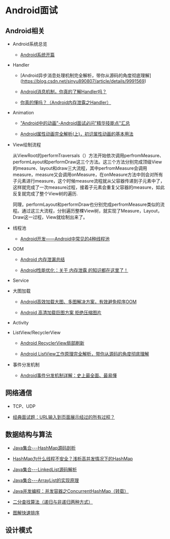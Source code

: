 # Android面试
## Android相关
- Android系统总览
	- [Android系统开篇](gityuan.com/android/)

- Handler
	- [Android异步消息处理机制完全解析，带你从源码的角度彻底理解]	(https://blog.csdn.net/sinyu890807/article/details/9991569)

	- [Android消息机制，你真的了解Handler吗？](www.10tiao.com/html/227/201711/2650241824/1.html)
	- [你真的懂吗？（Android内存泄露之Handler）](https://blog.csdn.net/vv_bug/article/details/52765990)
- Animation
	- ["Android中的动画"-Android面试必问"精华技能点"汇总](https://blog.csdn.net/nzfxx/article/details/51919128)

	
	- [Android属性动画完全解析(上)，初识属性动画的基本用法](https://blog.csdn.net/sinyu890807/article/details/43536355)
- View绘制流程
	
	从ViewRoot的performTraversals（）方法开始依次调用perfromMeasure、performLayout和performDraw这三个方法。这三个方法分别完成顶级View的measure、layout和draw三大流程，其中perfromMeasure会调用measure，measure又会调用onMeasure，在onMeasure方法中则会对所有子元素进行measure，这个时候measure流程就从父容器传递到子元素中了，这样就完成了一次measure过程，接着子元素会重复父容器的measure，如此反复就完成了整个View树的遍历.

	同理，performLayout和performDraw也分别完成perfromMeasure类似的流程。通过这三大流程，分别遍历整棵View树，就实现了Measure，Layout，Draw这一过程，View就绘制出来了。

- 线程池
	- [Android开发——Android中常见的4种线程池](https://blog.csdn.net/seu_calvin/article/details/52415337)
- OOM
	- [Android 内存泄漏总结](https://blog.csdn.net/u010687392/article/details/49909477)

	- [Android性能优化：关于 内存泄露 的知识都在这里了！](https://www.jianshu.com/p/97fb764f2669)
- Service 	
- 大图加载
	- [Android高效加载大图、多图解决方案，有效避免程序OOM](https://blog.csdn.net/sinyu890807/article/details/9316683)

	- [Android 高清加载巨图方案 拒绝压缩图片](https://blog.csdn.net/lmj623565791/article/details/49300989)
- Activity
- ListView/RecyclerView
	- [Android RecyclerView局部刷新](https://blog.csdn.net/qq15357971925/article/details/78043332) 

	- [Android ListView工作原理完全解析，带你从源码的角度彻底理解](https://blog.csdn.net/guolin_blog/article/details/44996879)
- 事件分发机制
	- [Android事件分发机制详解：史上最全面、最易懂](https://www.jianshu.com/p/38015afcdb58)

## 网络通信
- TCP、UDP

- [经典面试题：URL输入到页面展示经过的所有过程？](https://www.jianshu.com/p/184ebd448c7f?mType=Group)

## 数据结构与算法
- [Java集合---HashMap源码剖析](https://www.cnblogs.com/ITtangtang/p/3948406.html)

- [HashMap为什么线程不安全？浅析高并发情况下的HashMap](https://blog.csdn.net/V_Axis/article/details/78604505)
- [Java集合---LinkedList源码解析](https://www.cnblogs.com/ITtangtang/p/3948610.html)
- [Java集合---ArrayList的实现原理](https://www.cnblogs.com/ITtangtang/p/3948610.html)
- [Java并发编程：并发容器之ConcurrentHashMap（转载）](http://www.cnblogs.com/dolphin0520/p/3932905.html)
- [二分查找算法（递归与非递归两种方式）](https://blog.csdn.net/lovesummerforever/article/details/24588989)
- [图解快速排序](http://www.cnblogs.com/MOBIN/p/4681369.html)

## 设计模式
